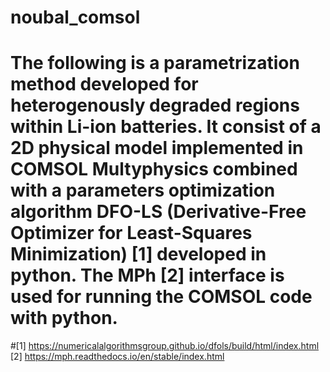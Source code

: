 # noubal_comsol
#
# The following is a parametrization method developed for heterogenously degraded regions within Li-ion batteries. It consist of a 2D physical model implemented in COMSOL Multyphysics combined with a parameters optimization algorithm DFO-LS (Derivative-Free Optimizer for Least-Squares Minimization) [1] developed in python. The MPh [2] interface is used for running the COMSOL code with python.




#[1] https://numericalalgorithmsgroup.github.io/dfols/build/html/index.html
[2] https://mph.readthedocs.io/en/stable/index.html
